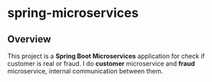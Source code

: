 # spring-microservices
## Overview
This project is a **Spring Boot Microservices** application for check if customer is real or fraud. I do **customer** microservice and **fraud** microservice, internal communication between them.